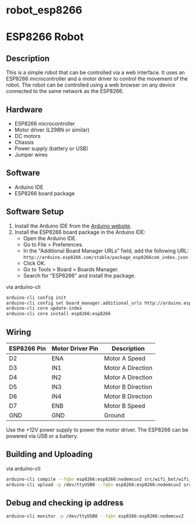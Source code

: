 # robot_esp8266

# ESP8266 Robot

## Description
This is a simple robot that can be controlled via a web interface. It uses an ESP8266 microcontroller and a motor driver to control the movement of the robot. The robot can be controlled using a web browser on any device connected to the same network as the ESP8266.

## Hardware
- ESP8266 microcontroller
- Motor driver (L298N or similar)
- DC motors
- Chassis
- Power supply (battery or USB)
- Jumper wires

## Software
- Arduino IDE
- ESP8266 board package

## Software Setup
1. Install the Arduino IDE from the [Arduino website](https://www.arduino.cc/en/software).
2. Install the ESP8266 board package in the Arduino IDE:
   - Open the Arduino IDE.
   - Go to File > Preferences.
   - In the "Additional Board Manager URLs" field, add the following URL: `http://arduino.esp8266.com/stable/package_esp8266com_index.json`
   - Click OK.
   - Go to Tools > Board > Boards Manager.
   - Search for "ESP8266" and install the package.

via arduino-cli
```bash
arduino-cli config init
arduino-cli config set board_manager.additional_urls http://arduino.esp8266.com/stable/package_esp8266com_index.json
arduino-cli core update-index
arduino-cli core install esp8266:esp8266
```

## Wiring
| ESP8266 Pin | Motor Driver Pin | Description         |
|-------------|------------------|---------------------|
| D2          | ENA              | Motor A Speed       |
| D3          | IN1              | Motor A Direction   |
| D4          | IN2              | Motor A Direction   |
| D5          | IN3              | Motor B Direction   |
| D6          | IN4              | Motor B Direction   |
| D7          | ENB              | Motor B Speed       |
| GND         | GND              | Ground              |

Use the +12V power supply to power the motor driver. The ESP8266 can be powered via USB or a battery.

## Building and Uploading
via arduino-cli
```bash
arduino-cli compile --fqbn esp8266:esp8266:nodemcuv2 src/wifi_bot/wifi_bot.ino
arduino-cli upload -p /dev/ttyUSB0 --fqbn esp8266:esp8266:nodemcuv2 src/wifi_bot/wifi_bot.ino
```

## Debug and checking ip address
```bash
arduino-cli monitor -p /dev/ttyUSB0 --fqbn esp8266:esp8266:nodemcuv2
```

